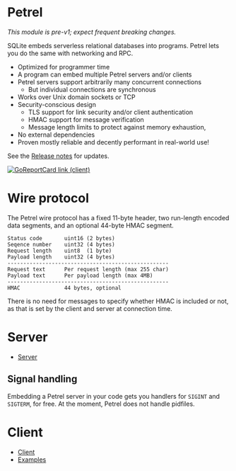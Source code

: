 # Petrel

_This module is pre-v1; expect frequent breaking changes._

SQLite embeds serverless relational databases into programs. Petrel
lets you do the same with networking and RPC.

- Optimized for programmer time
- A program can embed multiple Petrel servers and/or clients
- Petrel servers support arbitrarily many concurrent connections
  - But individual connections are synchronous
- Works over Unix domain sockets or TCP
- Security-conscious design
  - TLS support for link security and/or client authentication
  - HMAC support for message verification
  - Message length limits to protect against memory exhaustion,
- No external dependencies
- Proven mostly reliable and decently performant in real-world use!

See the [Release
notes](https://github.com/firepear/petrel/blob/main/RELEASE_NOTES.md)
for updates.

[![GoReportCard link (client)](https://goreportcard.com/badge/github.com/firepear/petrel)](https://goreportcard.com/report/github.com/firepear/petrel)

# Wire protocol

The Petrel wire protocol has a fixed 11-byte header, two run-length
encoded data segments, and an optional 44-byte HMAC segment.

    Status code       uint16 (2 bytes)
    Seqence number    uint32 (4 bytes)
    Request length    uint8  (1 byte)
    Payload length    uint32 (4 bytes)
    ---------------------------------------------------
    Request text      Per request length (max 255 char)
    Payload text      Per payload length (max 4MB)
    ---------------------------------------------------
    HMAC              44 bytes, optional

There is no need for messages to specify whether HMAC is included or
not, as that is set by the client and server at connection time.

# Server

- [Server](https://pkg.go.dev/github.com/firepear/petrel/server?tab=doc)

## Signal handling

Embedding a Petrel server in your code gets you handlers for `SIGINT`
and `SIGTERM`, for free. At the moment, Petrel does not handle
pidfiles.

# Client

- [Client](https://pkg.go.dev/github.com/firepear/petrel/client?tab=doc)
- [Examples](https://github.com/firepear/petrel/raw/main/examples/README.md)

